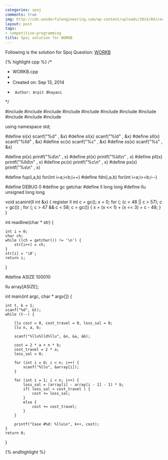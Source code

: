 ```yaml
---
categories: spoj
comments: true
img: http://cdn.wonderfulengineering.com/wp-content/uploads/2014/04/code-wallpaper-6.png
layout: post
tags:
- competitive-programming
title: Spoj solution for WORKB
---
```


Following is the solution for Spoj Question: [WORKB](http://www.spoj.com/problems/WORKB/)

{% highlight cpp %}
/*
 * WORKB.cpp
 *
 *  Created on: Sep 13, 2014
 *      Author: Arpit Bhayani
 */

#include <map>
#include <set>
#include <cstring>
#include <stack>
#include <vector>
#include <queue>
#include <list>
#include <cstdio>
#include <cstdlib>
#include <iostream>
#include <climits>

using namespace std;

#define si(x) scanf("%d" , &x)
#define sl(x) scanf("%ld" , &x)
#define sll(x) scanf("%lld" , &x)
#define sc(x) scanf("%c" , &x)
#define ss(x) scanf("%s" , &x)

#define pi(x) printf("%d\n" , x)
#define pl(x) printf("%ld\n" , x)
#define pll(x) printf("%lld\n" , x)
#define pc(x) printf("%c\n" , x)
#define ps(x) printf("%s\n" , x)

#define fup(i,a,b) for(int i=a;i<b;i++)
#define fdn(i,a,b) for(int i=a;i>=b;i--)

#define DEBUG 0
#define gc getchar
#define ll long long
#define llu unsigned long long

void scanint(ll int &x) {
	register ll int c = gc();
	x = 0;
	for (; (c < 48 || c > 57); c = gc())
		;
	for (; c > 47 && c < 58; c = gc()) {
		x = (x << 1) + (x << 3) + c - 48;
	}
}

int readline(char * str) {

	int i = 0;
	char ch;
	while ((ch = getchar()) != '\n') {
		str[i++] = ch;
	}
	str[i] = '\0';
	return i;
}

#define ASIZE 100010

llu array[ASIZE];

int main(int argc, char * argv[]) {

	int t, k = 1;
	scanf("%d", &t);
	while (t--) {

		llu cost = 0, cost_travel = 0, loss_sal = 0;
		llu n, a, b;

		scanf("%llu%lld%llu", &n, &a, &b);

		cost = 2 * a + n * b;
		cost_travel = 2 * a;
		loss_sal = 0;

		for (int i = 0; i < n; i++) {
			scanf("%llu", &array[i]);
		}

		for (int i = 1; i < n; i++) {
			loss_sal = (array[i] - array[i - 1] - 1) * b;
			if( loss_sal < cost_travel ) {
				cost += loss_sal;
			}
			else {
				cost += cost_travel;
			}
		}

		printf("Case #%d: %llu\n", k++, cost);
	}
	return 0;
}

{% endhighlight %}